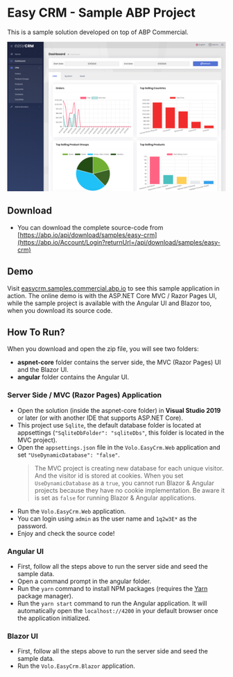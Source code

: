 # Easy CRM - Sample ABP Project

This is a sample solution developed on top of ABP Commercial.

![easy-crm](../images/easy-crm.png)

## Download

* You can download the complete source-code from [https://abp.io/api/download/samples/easy-crm](https://abp.io/Account/Login?returnUrl=/api/download/samples/easy-crm)

## Demo

Visit [easycrm.samples.commercial.abp.io](http://easycrm.samples.commercial.abp.io/) to see this sample application in action. The online demo is with the ASP.NET Core MVC / Razor Pages UI, while the sample project is available with the Angular UI and Blazor too, when you download its source code.

## How To Run?

When you download and open the zip file, you will see two folders:

* **aspnet-core** folder contains the server side, the MVC (Razor Pages) UI and the Blazor UI.
* **angular** folder contains the Angular UI.

### Server Side / MVC (Razor Pages) Application

* Open the solution (inside the aspnet-core folder) in **Visual Studio 2019** or later (or with another IDE that supports ASP.NET Core).
* This project use `Sqlite`, the default database folder is located at appsettings (`"SqliteDbFolder": "sqliteDbs"`, this folder is located in the MVC project).
* Open the `appsettings.json` file in the `Volo.EasyCrm.Web` application and set `"UseDynamicDatabase": "false"`.
    > The MVC project is creating new database for each unique visitor. And the visitor id is stored at cookies. When you set `UseDynamicDatabase` as a `true`, you cannot run Blazor & Angular projects because they have no cookie implementation. Be aware it is set as `false` for running Blazor & Angular applications.
* Run the `Volo.EasyCrm.Web` application.
* You can login using `admin` as the user name and `1q2w3E*` as the password.
* Enjoy and check the source code!

### Angular UI

* First, follow all the steps above to run the server side and seed the sample data.
* Open a command prompt in the angular folder.
* Run the `yarn` command to install NPM packages (requires the [Yarn](https://yarnpkg.com/) package manager).
* Run the `yarn start` command to run the Angular application. It will automatically open the `localhost://4200` in your default browser once the application initialized.

### Blazor UI

* First, follow all the steps above to run the server side and seed the sample data.
* Run the `Volo.EasyCrm.Blazor` application.